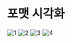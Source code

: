 # 포맷 시각화
![1](https://user-images.githubusercontent.com/68315073/116500831-58c43780-a8ea-11eb-987b-5eb15fee9290.png)
![2](https://user-images.githubusercontent.com/68315073/116500835-595cce00-a8ea-11eb-9e37-9f00c2674340.png)
![3](https://user-images.githubusercontent.com/68315073/116500837-59f56480-a8ea-11eb-92e1-1c9ef47d2475.png)
![4](https://user-images.githubusercontent.com/68315073/116500838-59f56480-a8ea-11eb-870d-35afbce45a73.png)
